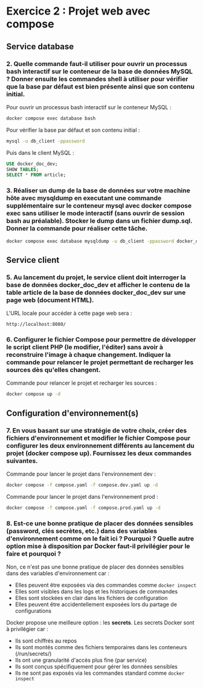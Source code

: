 # Exercice 2 : Projet web avec compose

## Service database

### 2. Quelle commande faut-il utiliser pour ouvrir un processus bash interactif sur le conteneur de la base de données MySQL ? Donner ensuite les commandes shell à utiliser pour vérifier que la base par défaut est bien présente ainsi que son contenu initial.

Pour ouvrir un processus bash interactif sur le conteneur MySQL :
```bash
docker compose exec database bash
```

Pour vérifier la base par défaut et son contenu initial :
```bash
mysql -u db_client -ppassword
```

Puis dans le client MySQL :
```sql
USE docker_doc_dev;
SHOW TABLES;
SELECT * FROM article;
```

### 3. Réaliser un dump de la base de données sur votre machine hôte avec mysqldump en executant une commande supplémentaire sur le conteneur mysql avec docker compose exec sans utiliser le mode interactif (sans ouvrir de session bash au préalable). Stocker le dump dans un fichier dump.sql. Donner la commande pour réaliser cette tâche.

```bash
docker compose exec database mysqldump -u db_client -ppassword docker_doc_dev > dump.sql
```

## Service client

### 5. Au lancement du projet, le service client doit interroger la base de données docker_doc_dev et afficher le contenu de la table article de la base de données docker_doc_dev sur une page web (document HTML).

L'URL locale pour accéder à cette page web sera :
```
http://localhost:8080/
```

### 6. Configurer le fichier Compose pour permettre de développer le script client PHP (le modifier, l'éditer) sans avoir à reconstruire l'image à chaque changement. Indiquer la commande pour relancer le projet permettant de recharger les sources dès qu'elles changent.

Commande pour relancer le projet et recharger les sources :
```bash
docker compose up -d
```

## Configuration d'environnement(s)

### 7. En vous basant sur une stratégie de votre choix, créer des fichiers d'environnement et modifier le fichier Compose pour configurer les deux environnement différents au lancement du projet (docker compose up). Fournissez les deux commandes suivantes.

Commande pour lancer le projet dans l'environnement dev :
```bash
docker compose -f compose.yaml -f compose.dev.yaml up -d
```

Commande pour lancer le projet dans l'environnement prod :
```bash
docker compose -f compose.yaml -f compose.prod.yaml up -d
```

### 8. Est-ce une bonne pratique de placer des données sensibles (password, clés secrètes, etc.) dans des variables d'environnement comme on le fait ici ? Pourquoi ? Quelle autre option mise à disposition par Docker faut-il privilégier pour le faire et pourquoi ?

Non, ce n'est pas une bonne pratique de placer des données sensibles dans des variables d'environnement car :
- Elles peuvent être exposées via des commandes comme `docker inspect`
- Elles sont visibles dans les logs et les historiques de commandes
- Elles sont stockées en clair dans les fichiers de configuration
- Elles peuvent être accidentellement exposées lors du partage de configurations

Docker propose une meilleure option : les **secrets**. Les secrets Docker sont à privilégier car :
- Ils sont chiffrés au repos
- Ils sont montés comme des fichiers temporaires dans les conteneurs (/run/secrets/)
- Ils ont une granularité d'accès plus fine (par service)
- Ils sont conçus spécifiquement pour gérer les données sensibles
- Ils ne sont pas exposés via les commandes standard comme `docker inspect`
